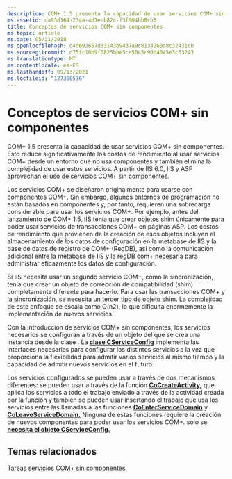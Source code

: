 ```yaml
---
description: COM+ 1.5 presenta la capacidad de usar servicios COM+ sin componentes.
ms.assetid: da93d164-234a-4d1e-b82c-f3f904bb8cb6
title: Conceptos de servicios COM+ sin componentes
ms.topic: article
ms.date: 05/31/2018
ms.openlocfilehash: d4d692657d33143b9437a9c8134260a8c32431cb
ms.sourcegitcommit: d75fc10b9f0825bbe5ce5045c90d4045e3c53243
ms.translationtype: MT
ms.contentlocale: es-ES
ms.lasthandoff: 09/13/2021
ms.locfileid: "127360536"
---
```

# <a name="com-services-without-components-concepts"></a>Conceptos de servicios COM+ sin componentes

COM+ 1.5 presenta la capacidad de usar servicios COM+ sin componentes. Esto reduce significativamente los costos de rendimiento al usar servicios COM+ desde un entorno que no usa componentes y también elimina la complejidad de usar estos servicios. A partir de IIS 6.0, IIS y ASP aprovechan el uso de servicios COM+ sin componentes.

Los servicios COM+ se diseñaron originalmente para usarse con componentes COM+. Sin embargo, algunos entornos de programación no están basados en componentes y, por tanto, requieren una sobrecarga considerable para usar los servicios COM+. Por ejemplo, antes del lanzamiento de COM+ 1.5, IIS tenía que crear objetos shim únicamente para poder usar servicios de transacciones COM+ en páginas ASP. Los costos de rendimiento que provienen de la creación de esos objetos incluyen el almacenamiento de los datos de configuración en la metabase de IIS y la base de datos de registro de COM+ (RegDB), así como la comunicación adicional entre la metabase de IIS y la regDB com+ necesaria para administrar eficazmente los datos de configuración.

Si IIS necesita usar un segundo servicio COM+, como la sincronización, tenía que crear un objeto de corrección de compatibilidad (shim) completamente diferente para hacerlo. Para usar las transacciones COM+ y la sincronización, se necesita un tercer tipo de objeto shim. La complejidad de este enfoque se escala como O(n2), lo que dificulta enormemente la implementación de nuevos servicios.

Con la introducción de servicios COM+ sin componentes, los servicios necesarios se configuran a través de un objeto del que se crea una instancia desde la clase . La [**clase CServiceConfig**](cserviceconfig.md) implementa las interfaces necesarias para configurar los distintos servicios a la vez que proporciona la flexibilidad para admitir varios servicios al mismo tiempo y la capacidad de admitir nuevos servicios en el futuro.

Los servicios configurados se pueden usar a través de dos mecanismos diferentes: se pueden usar a través de la función [**CoCreateActivity,**](/windows/desktop/api/ComSvcs/nf-comsvcs-cocreateactivity) que aplica los servicios a todo el trabajo enviado a través de la actividad creada por la función y también se pueden usar insertando el trabajo que usa los servicios entre las llamadas a las funciones [**CoEnterServiceDomain**](/windows/desktop/api/ComSvcs/nf-comsvcs-coenterservicedomain) y [**CoLeaveServiceDomain.**](/windows/desktop/api/ComSvcs/nf-comsvcs-coleaveservicedomain) Ninguna de estas funciones requiere la creación de nuevos componentes para poder usar los servicios COM+. solo se [**necesita el objeto CServiceConfig.**](cserviceconfig.md)

## <a name="related-topics"></a>Temas relacionados

<dl> <dt>

[Tareas servicios COM+ sin componentes](com--services-without-components-tasks.md)
</dt> </dl>

 

 



